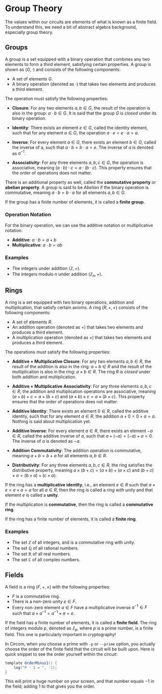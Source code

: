 # Group Theory

The values within our circuits are elements of what is known as a finite field. To understand this, we need a bit of abstract algebra background, especially group theory.

## Groups

A group is a set equipped with a binary operation that combines any two elements to form a third element, satisfying certain properties. A group is shown as $(G, \cdot)$ and consists of the following components:

- A set of elements $G$.
- A binary operation (denoted as $\cdot$) that takes two elements and produces a third element.

The operation must satisfy the following properties:

- **Closure**: For any two elements $a, b \in G$, the result of the operation is also in the group: $a \cdot b \in G$. It is said that the group $G$ is _closed_ under its binary operation.

- **Identity**: There exists an element $e \in G$, called the identity element, such that for any element $a \in G$, the operation $a \cdot e = e \cdot a = a$.

- **Inverse**: For every element $a \in G$, there exists an element $b \in G$, called the inverse of a, such that $a \cdot b = b \cdot a = e$. The inverse of $a$ is denoted as $a^{-1}$.

- **Associativity**: For any three elements $a, b, c \in G$, the operation is associative, meaning $(a \cdot b) \cdot c = a \cdot (b \cdot c)$. This property ensures that the order of operations does not matter.

There is an additional property as well, called the **commutative property** or **abelian property**. A group is said to be _Abelian_ if the binary operation is commutative, meaning $a \cdot b = b \cdot a$ for all elements $a, b \in G$.

If the group has a finite number of elements, it is called a **finite group**.

### Operation Notation

For the binary operation, we can use the additive notation or multiplicative notation.

- **Additive**: $a \cdot b = a + b$
- **Multiplicative**: $a \cdot b = ab$

### Examples

- The integers under addition $(\mathbb{Z}, +)$.
- The integers modulo $n$ under addition $(\mathbb{Z}_n, +)$.

## Rings

A ring is a set equipped with two binary operations, addition and multiplication, that satisfy certain axioms. A ring $(R, +, \times)$ consists of the following components:

- A set of elements $R$.
- An addition operation (denoted as $+$) that takes two elements and produces a third element.
- A multiplication operation (denoted as $\times$) that takes two elements and produces a third element.

The operations must satisfy the following properties:

- **Additive + Multiplicative Closure**: For any two elements $a, b \in R$, the result of the addition is also in the ring: $a + b \in R$ and the result of the multiplication is also in the ring: $a \times b \in R$. The ring $R$ is _closed_ under both addition and multiplication.

- **Additive + Multiplicative Associativity**: For any three elements $a, b, c \in R$, the addition and multiplication operations are associative, meaning $(a + b) + c = a + (b + c)$ and $(a \times b) \times c = a \times (b \times c)$. This property ensures that the order of operations does not matter.

- **Additive Identity**: There exists an element $0 \in R$, called the additive identity, such that for any element $a \in R$, the addition $a + 0 = 0 + a = a$. Nothing is said about multiplication yet.

- **Additive Inverse**: For every element $a \in R$, there exists an element $-a \in R$, called the additive inverse of $a$, such that $a + (-a) = (-a) + a = 0$. The inverse of $a$ is denoted as $-a$.

- **Addition Commutativity**: The addition operation is commutative, meaning $a + b = b + a$ for all elements $a, b \in R$.

- **Distributivity**: For any three elements $a, b, c \in R$, the ring satisfies the distributive property, meaning $a \times (b + c) = (a \times b) + (a \times c)$ and $(b + c) \times a = (b \times a) + (c \times a)$.

If the ring has a **multiplicative identity**, i.e., an element $e \in R$ such that $a \times e = e \times a = a$ for all $a \in R$, then the ring is called a _ring with unity_ and that element $e$ is called a **unity**.

If the multiplication is **commutative**, then the ring is called a **commutative ring**.

If the ring has a finite number of elements, it is called a **finite ring**.

### Examples

- The set $\mathbb{Z}$ of all integers, and is a commutative ring with unity.
- The set $\mathbb{Q}$ of all rational numbers.
- The set $\mathbb{R}$ of all real numbers.
- The set $\mathbb{C}$ of all complex numbers.

## Fields

A field is a ring $(F, +, \times)$ with the following properties:

- $F$ is a commutative ring.
- There is a non-zero unity $e \in F$.
- Every non-zero element $a \in F$ have a multiplicative inverse $a^{-1} \in F$ such that $a \times a^{-1} = a^{-1} \times a = e$.

If the field has a finite number of elements, it is called a **finite field**. The ring of integers modulo $p$, denoted as $\mathbb{Z}_p$, where $p$ is a prime number, is a finite field. This one is particularly important in cryptography!

In Circom, when you choose a prime with `-p` or `--prime` option, you actually choose the order of the finite field that the circuit will be built upon. Here is quick snippet to see the order yourself within the circuit:

```cs
template OrderMinus1() {
    log("P - 1 = ", -1);
}
```

This will print a huge number on your screen, and that number equals $-1$ in the field; adding 1 to that gives you the order.
